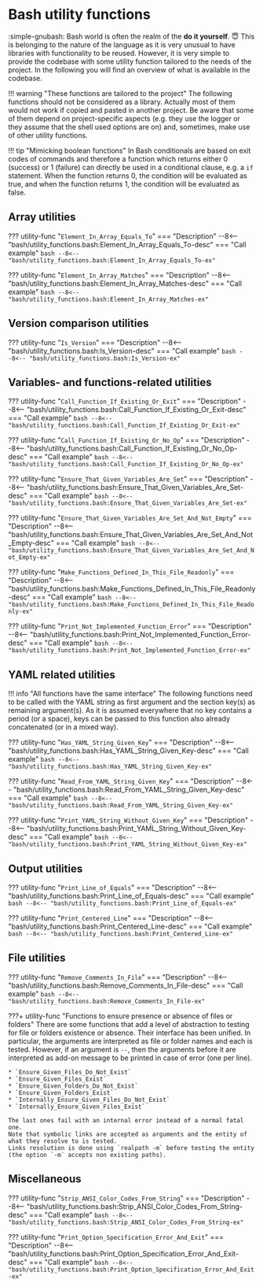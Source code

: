 # Bash utility functions

:simple-gnubash: Bash world is often the realm of the **do it yourself**. :innocent:
This is belonging to the nature of the language as it is very unusual to have libraries with functionality to be reused.
However, it is very simple to provide the codebase with some utility function tailored to the needs of the project.
In the following you will find an overview of what is available in the codebase.

!!! warning "These functions are tailored to the project"
    The following functions should not be considered as a library.
    Actually most of them would not work if copied and pasted in another project.
    Be aware that some of them depend on project-specific aspects (e.g. they use the logger or they assume that the shell used options are on) and, sometimes, make use of other utility functions.

!!! tip "Mimicking boolean functions"
    In Bash conditionals are based on exit codes of commands and therefore a function which returns either 0 (success) or 1 (failure) can directly be used in a conditional clause, e.g. a `if` statement.
    When the function returns 0, the condition will be evaluated as true, and when the function returns 1, the condition will be evaluated as false.

## Array utilities

??? utility-func "`Element_In_Array_Equals_To`"
    === "Description"
        --8<-- "bash/utility_functions.bash:Element_In_Array_Equals_To-desc"
    === "Call example"
        ```bash
        --8<-- "bash/utility_functions.bash:Element_In_Array_Equals_To-ex"
        ```

??? utility-func "`Element_In_Array_Matches`"
    === "Description"
        --8<-- "bash/utility_functions.bash:Element_In_Array_Matches-desc"
    === "Call example"
        ```bash
        --8<-- "bash/utility_functions.bash:Element_In_Array_Matches-ex"
        ```

## Version comparison utilities

??? utility-func "`Is_Version`"
    === "Description"
        --8<-- "bash/utility_functions.bash:Is_Version-desc"
    === "Call example"
        ```bash
        --8<-- "bash/utility_functions.bash:Is_Version-ex"
        ```

## Variables- and functions-related utilities

??? utility-func "`Call_Function_If_Existing_Or_Exit`"
    === "Description"
        --8<-- "bash/utility_functions.bash:Call_Function_If_Existing_Or_Exit-desc"
    === "Call example"
        ```bash
        --8<-- "bash/utility_functions.bash:Call_Function_If_Existing_Or_Exit-ex"
        ```

??? utility-func "`Call_Function_If_Existing_Or_No_Op`"
    === "Description"
        --8<-- "bash/utility_functions.bash:Call_Function_If_Existing_Or_No_Op-desc"
    === "Call example"
        ```bash
        --8<-- "bash/utility_functions.bash:Call_Function_If_Existing_Or_No_Op-ex"
        ```

??? utility-func "`Ensure_That_Given_Variables_Are_Set`"
    === "Description"
        --8<-- "bash/utility_functions.bash:Ensure_That_Given_Variables_Are_Set-desc"
    === "Call example"
        ```bash
        --8<-- "bash/utility_functions.bash:Ensure_That_Given_Variables_Are_Set-ex"
        ```

??? utility-func "`Ensure_That_Given_Variables_Are_Set_And_Not_Empty`"
    === "Description"
        --8<-- "bash/utility_functions.bash:Ensure_That_Given_Variables_Are_Set_And_Not_Empty-desc"
    === "Call example"
        ```bash
        --8<-- "bash/utility_functions.bash:Ensure_That_Given_Variables_Are_Set_And_Not_Empty-ex"
        ```

??? utility-func "`Make_Functions_Defined_In_This_File_Readonly`"
    === "Description"
        --8<-- "bash/utility_functions.bash:Make_Functions_Defined_In_This_File_Readonly-desc"
    === "Call example"
        ```bash
        --8<-- "bash/utility_functions.bash:Make_Functions_Defined_In_This_File_Readonly-ex"
        ```

??? utility-func "`Print_Not_Implemented_Function_Error`"
    === "Description"
        --8<-- "bash/utility_functions.bash:Print_Not_Implemented_Function_Error-desc"
    === "Call example"
        ```bash
        --8<-- "bash/utility_functions.bash:Print_Not_Implemented_Function_Error-ex"
        ```

## YAML related utilities

!!! info "All functions have the same interface"
    The following functions need to be called with the YAML string as first argument and the section key(s) as remaining argument(s).
    As it is assumed everywhere that no key contains a period (or a space), keys can be passed to this function also already concatenated (or in a mixed way).

??? utility-func "`Has_YAML_String_Given_Key`"
    === "Description"
        --8<-- "bash/utility_functions.bash:Has_YAML_String_Given_Key-desc"
    === "Call example"
        ```bash
        --8<-- "bash/utility_functions.bash:Has_YAML_String_Given_Key-ex"
        ```

??? utility-func "`Read_From_YAML_String_Given_Key`"
    === "Description"
        --8<-- "bash/utility_functions.bash:Read_From_YAML_String_Given_Key-desc"
    === "Call example"
        ```bash
        --8<-- "bash/utility_functions.bash:Read_From_YAML_String_Given_Key-ex"
        ```

??? utility-func "`Print_YAML_String_Without_Given_Key`"
    === "Description"
        --8<-- "bash/utility_functions.bash:Print_YAML_String_Without_Given_Key-desc"
    === "Call example"
        ```bash
        --8<-- "bash/utility_functions.bash:Print_YAML_String_Without_Given_Key-ex"
        ```

## Output utilities

??? utility-func "`Print_Line_of_Equals`"
    === "Description"
        --8<-- "bash/utility_functions.bash:Print_Line_of_Equals-desc"
    === "Call example"
        ```bash
        --8<-- "bash/utility_functions.bash:Print_Line_of_Equals-ex"
        ```

??? utility-func "`Print_Centered_Line`"
    === "Description"
        --8<-- "bash/utility_functions.bash:Print_Centered_Line-desc"
    === "Call example"
        ```bash
        --8<-- "bash/utility_functions.bash:Print_Centered_Line-ex"
        ```

## File utilities

??? utility-func "`Remove_Comments_In_File`"
    === "Description"
        --8<-- "bash/utility_functions.bash:Remove_Comments_In_File-desc"
    === "Call example"
        ```bash
        --8<-- "bash/utility_functions.bash:Remove_Comments_In_File-ex"
        ```

???+ utility-func "Functions to ensure presence or absence of files or folders"
    There are some functions that add a level of abstraction to testing for file or folders existence or absence.
    Their interface has been unified.
    In particular, the arguments are interpreted as file or folder names and each is tested.
    However, if an argument is `--`, then the arguments before it are interpreted as add-on message to be printed in case of error (one per line).

    * `Ensure_Given_Files_Do_Not_Exist`
    * `Ensure_Given_Files_Exist`
    * `Ensure_Given_Folders_Do_Not_Exist`
    * `Ensure_Given_Folders_Exist`
    * `Internally_Ensure_Given_Files_Do_Not_Exist`
    * `Internally_Ensure_Given_Files_Exist`

    The last ones fail with an internal error instead of a normal fatal one.
    Note that symbolic links are accepted as arguments and the entity of what they resolve to is tested.
    Links resolution is done using `realpath -m` before testing the entity (the option `-m` accepts non existing paths).

## Miscellaneous

??? utility-func "`Strip_ANSI_Color_Codes_From_String`"
    === "Description"
        --8<-- "bash/utility_functions.bash:Strip_ANSI_Color_Codes_From_String-desc"
    === "Call example"
        ```bash
        --8<-- "bash/utility_functions.bash:Strip_ANSI_Color_Codes_From_String-ex"
        ```

??? utility-func "`Print_Option_Specification_Error_And_Exit`"
    === "Description"
        --8<-- "bash/utility_functions.bash:Print_Option_Specification_Error_And_Exit-desc"
    === "Call example"
        ```bash
        --8<-- "bash/utility_functions.bash:Print_Option_Specification_Error_And_Exit-ex"
        ```
